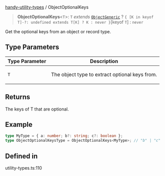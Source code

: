 [handy-utility-types](https://github.com/itsmeid/handy-utility-types/tree/main/docs/README.md) / ObjectOptionalKeys

> **ObjectOptionalKeys**\<`T`\>: `T` *extends* [`ObjectGeneric`](https://github.com/itsmeid/handy-utility-types/tree/main/docs/type-aliases%5CObjectGeneric.md) ? `{ [K in keyof T]-?: undefined extends T[K] ? K : never }`\[keyof `T`\] : `never`

Get the optional keys from an object or record type.

## Type Parameters

<table>
<thead>
<tr>
<th>Type Parameter</th>
<th>Description</th>
</tr>
</thead>
<tbody>
<tr>
<td>

`T`

</td>
<td>

The object type to extract optional keys from.

</td>
</tr>
</tbody>
</table>

## Returns

The keys of T that are optional.

## Example

```ts
type MyType = { a: number; b?: string; c?: boolean };
type ObjectOptionalKeysType = ObjectOptionalKeys<MyType>; // "b" | "c"
```

## Defined in

utility-types.ts:110
